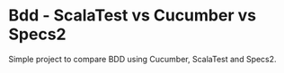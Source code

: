 # Bdd - ScalaTest vs Cucumber vs Specs2
Simple project to compare BDD using Cucumber, ScalaTest and Specs2.